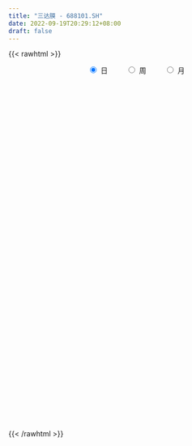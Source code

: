 ```yaml
---
title: "三达膜 - 688101.SH"
date: 2022-09-19T20:29:12+08:00
draft: false
---
```

{{< rawhtml >}}
    <div style="text-align: center">
        <label style="padding: 1rem;"><input style="margin-right: .5rem" type="radio" name="period" value="D" checked onclick="period_change(this)">日</label>
        <label style="padding: 1rem;"><input style="margin-right: .5rem" type="radio" name="period" value="W" onclick="period_change(this)">周</label>
        <label style="padding: 1rem;"><input style="margin-right: .5rem" type="radio" name="period" value="M" onclick="period_change(this)">月</label>
    </div>
    <div id="chart" style="height: 700px;"></div> 
    <script type="text/javascript">
        const D_v = [20667.4,20610.06,36036.55,50571.3,29807.52,16640.18,19504.82,17406.78,19344.92,27661.67,11210.91,15603.53,13148.66,10573.38,31340.75,20545.77,17660.32,20369.5,33246.44,19475.29,10486.99,11374.66,19698.73,29403.67,19775.03,32703.54,23112.55,18360.64,16838.42,12108.76,12922.68,10865.14,12604.56,16747.97,23773.24,9565.95,11447.41,8460.89,14749.78,12030.41,10122.99,10246.98,12680.18,13359.41,10073.98,18207.19,29479.88,12646.02,11119.79,16887.46,22977.77,13175.32,13552.54,8004.3,8241.02,9899.37,11141.2,37364.58,19800.12,8102.5,9057.41,11835.15,12938.59,15707.67,15839.95,10036.48,18719.55,26864.85,30399.47,38405.8,18170.79,10301.1,9106.86,9763.23,13058.5,9119.31,12123.97,7972.09,10678.73,8630.29,12390.34,6710.11,10610.07,9914.96,17538.69,12289.44,12535.91,17400.97,19734.82,12477.95,31835.9,20704.45,19699.64,12041.55,8863.06,9919.65,10520.99,9141.99,10010.55,23484.62,10245.67,7291.01,7119.96,14796.31,10108.68,8465.97,11181.55,15929.72,7950.43,8590.42,6772.88,10162.22,9522.8,16016.56,13820.31,9499.88,8401.46,7257.83,7547.54,7822.27,10040.54,10211.88,25210.88,15002.84,11729.26,11143.63,8433.75,9616.17,6365.66,7230.98,13095.33,9082.57,10283.36,8746.9,14108.47,8946.21,11981.89,8546.63,9614.58,6045.66,5664.78,4385.5,9072.24,6883.86,3896.21,5638.19,5474.02,12983.98,16029.95,32070.59,58796.24,30537.67,27152.8,25829.72,16402.59,15063.97,9529.42,16802.65,9008.12,11564.1,5417.22,6840.65,10330.73,7003.16,7564.77,7088.01,7419.64,5940.13,6339.73,8840.14,9467.65,28149.3,37854.94,40452.91,69008.81,45410.34,33823.41,35171.37,27578.17,27211.18,34411.67,78697.15,59249.49,24559.44,27708.84,27180.65,24153.82,17629.04,48259.29,41637.39,24010.35,23340.82,18168.09,19815.67,16678.81,21350.3,43650.69,25388.25,14567.29,34509.34,22216.25,24877.75,38328.28,40801.03,74966.15,72089.85,253760.24,214033.63,150436.84,123223.97,164666.15,150237.85,101665.06,112424.31,73921.18,59953.63,159980.53,134224.4,160991.0,113504.03,107227.27,82594.68,84356.94,76247.93,146701.38,106851.87,94140.57,81569.97,86801.24,86553.11,111145.98,61184.48,70931.71,84705.07,61889.16,48343.85,50514.87,48583.91,39116.68,56770.65,57716.04,82289.58,64537.3,64143.87,113061.56,118380.77,80013.9,57580.3,68920.4,40436.1,44468.7,61427.74,55551.47,40398.64,34090.9,107756.45,95958.96,61711.27,49196.97,37454.17,42903.09,57184.5,87397.36,43659.16,53766.98,24537.84,29960.06,23057.33,28536.49,13088.96,22828.15,16292.18,17769.89,24063.64,67349.76,39431.66,25190.17,16725.55,32602.81,32565.23,41714.39,26021.58,25438.23,27872.33,16022.9,21398.13,37822.96,47618.69,34554.53,26448.0,26093.85,28175.47,30033.54,28001.59,58178.35,124155.22,69837.06,92959.29,63514.35,49228.19,44846.65,110007.24,75805.63,49674.48,28215.26,42952.43,52342.35,36027.07,39268.56,29011.67,25369.53,47386.93,36088.86,31029.35,52597.95,60230.11,31232.08,33236.67,25781.47,28019.21,31590.51,25788.12,20346.98,26018.82,40696.7,23834.23,46248.02,34758.82,27801.8,58245.51,41547.38,36667.47,37469.24,23442.53,37753.99,23620.18,21553.48,17769.36,14918.12,32087.32,13249.99,16421.69,21678.11,18251.16,18678.02,22492.23,16327.74,10830.39,15521.63,16208.75,65518.91,47444.21,23787.07,22848.1,43647.49,29029.27,89357.1,78408.86,59101.23,57438.55,36306.26,52484.06,31690.86,31488.72,30074.53,24050.76,32054.58,33095.32,30704.1,38547.68,32868.51,33673.66,35687.03,29569.43,25017.68,14778.04,26905.03,16376.05,14331.25,16617.13,12373.13,12160.71,17009.42,16045.22,15091.31,10831.07,15900.98,14090.52,11454.01,15772.42,16311.09,9493.32,13936.54,8550.59,8922.31,7536.14,11931.19,30232.86,17566.53,27339.51,16860.93,20554.3,16721.02,26889.1,16902.79,11774.41,11225.11,13303.07,23494.98,12126.18,15233.79,11323.96,11755.33,14867.76,9716.47,16254.44,15975.58,17171.12,10438.53,13268.65,11429.54,10613.65,18357.44,25716.27,35220.8,66823.43,37032.6,42305.15,28278.6,18586.35,18902.6,17085.93,17988.8,16280.1,18234.76,18532.18,18259.57,14260.22,15917.39,18324.67,18929.26,18544.08,26865.82,18637.17,25102.28,21693.27,21748.41,34143.39,30424.96,17992.29,16102.36,15149.19,18848.09,16728.68,14448.2,24862.63,17131.49,13003.95,14023.38,27519.6,23408.88,10988.49,14679.11,23795.15,13314.84,21059.4,44866.62,25381.55,13932.3,25876.28,13446.68,10874.34,28989.73,24364.7,22058.93,13863.66,11218.73,12781.99,16392.49,18312.18,17482.1,11613.0,80306.63,54739.91,45600.03,35729.38,30187.94,18390.01,17042.98,11126.09,7364.6,6534.19,9073.91,7792.16,5958.05,5752.92,8922.31,14031.06,10154.05,7746.74]
const D_histogram = [0.0,0.0057435897,0.051787216,0.0809914564,0.0583586138,0.0330066806,-0.0036447675,0.000499822,-0.0408414347,-0.1314064348,-0.160984832,-0.140847893,-0.1164501773,-0.1171988632,-0.0657557356,-0.0230754284,0.013842264,0.041990342,0.081577645,0.0616178283,0.0301298065,-0.0121073017,-0.0026804509,0.0290676572,0.0724375808,0.1059751476,0.1236922306,0.132835369,0.1058281658,0.0835024296,0.054880153,0.0370883803,0.0218276867,0.0037982525,-0.0814004694,-0.1249139104,-0.1180360687,-0.1230614784,-0.1050093912,-0.11659577,-0.1101479509,-0.0682328896,-0.016978391,0.0240800282,0.0214407939,0.0553198658,0.0980604663,0.0998570808,0.0935379678,0.0618284882,0.0897546523,0.0908494673,0.0914550489,0.0857702084,0.0807124109,0.0537926276,0.0125442205,-0.0936254457,-0.1345137865,-0.1620293406,-0.1608442603,-0.1643400645,-0.1676592298,-0.1786078521,-0.1965483252,-0.1983374132,-0.2098789401,-0.25197679,-0.2983202501,-0.3320900873,-0.3158848986,-0.2901838747,-0.2700659505,-0.2238921829,-0.1601064439,-0.1003860575,-0.055688246,-0.0098589691,-0.0001620258,0.0093542691,0.004197271,0.0137166446,0.0172265367,0.0390827275,0.0871576237,0.1246963689,0.1157267859,0.1231236606,0.1464921002,0.1247054724,0.0588817925,-0.0127199534,-0.0165140823,-0.0030982427,0.00955925,0.032543291,0.0281737696,0.0291605913,0.0391300613,0.0662432358,0.065515208,0.0567983456,0.0491453236,0.0124539661,-0.0009760695,-0.018265409,-0.0465983688,-0.087281731,-0.1155055186,-0.1226899087,-0.1058201331,-0.0840894781,-0.0372852589,0.045202193,0.1181864549,0.1689936189,0.1958320984,0.2064323891,0.2128486546,0.2170973312,0.2205462269,0.2323830188,0.263005092,0.2572479962,0.2264900884,0.1703093168,0.0943691398,0.0538441615,0.0177349324,-0.0073723402,0.0191451795,0.0242559066,0.0264750769,0.0177707277,0.0441170029,0.0360674728,0.0444515044,0.0255807104,0.0403358321,0.0306292403,0.0130494887,-0.0047441299,-0.033215392,-0.0521329162,-0.0569318903,-0.0531384779,-0.0568008004,-0.0354586623,-0.0058639518,0.0350233925,0.100549009,0.0929757917,0.1080556318,0.1273627057,0.1154699251,0.0824674103,0.0671319348,0.0258682993,-0.0129498631,-0.0717833584,-0.1022618971,-0.1188808771,-0.1441779289,-0.1439033785,-0.1336692173,-0.13210246,-0.1044786522,-0.071305397,-0.0643101054,-0.0452248344,-0.0398808558,0.0096297641,0.0701659165,0.1164103857,0.192489052,0.1973246545,0.1695667846,0.1422320699,0.1162713358,0.0890768017,0.0948785125,0.1425392536,0.1236301873,0.0834893974,0.0421657581,0.0219543566,0.0013071107,-0.0064085742,0.0052490709,-0.025818547,-0.0417729423,-0.1085880548,-0.1429048464,-0.1566421978,-0.1506600111,-0.1284591517,-0.0784566413,-0.0606960615,-0.0409624405,-0.0037024937,0.0119653468,0.0266527771,0.0009662441,0.0004580223,0.0623435707,0.1171922545,0.3323284602,0.4131708934,0.4793276644,0.4985340297,0.5965742594,0.5805354308,0.5365458708,0.5073910979,0.4049434137,0.2648337414,0.3350503186,0.3699157551,0.4361125091,0.4140983786,0.278293327,0.086585642,-0.0122457651,-0.0680769568,-0.0000625561,-0.1324053766,-0.1431343978,-0.2331028568,-0.2232615562,-0.2427659067,-0.3652416262,-0.4811873018,-0.5048168523,-0.4815968737,-0.5420893558,-0.6053339979,-0.5794547272,-0.5526334451,-0.5068610585,-0.4249276464,-0.3670518044,-0.2511472998,-0.2269049584,-0.2870335886,-0.1869161222,-0.0505322375,-0.0356595372,0.0114821357,-0.0372434805,-0.0508820811,-0.0646722505,-0.0438637537,-0.0757506382,-0.1184001002,-0.1238082426,-0.0517017221,0.0653273833,0.1033974322,0.0846407026,0.0342472778,0.024024133,-0.058180926,-0.0227931168,-0.0527114905,-0.1678227217,-0.2010026817,-0.2023302398,-0.2144332404,-0.2487594762,-0.2391270266,-0.1980729948,-0.1581704949,-0.1085956493,-0.0904093637,0.0132932086,0.0521719096,0.0457105613,0.0723304367,0.1187628453,0.0887547715,-0.0094919386,-0.0381237398,-0.0125999739,-0.0233649046,-0.02371031,-0.0072419853,0.0323197783,0.1084592179,0.159890269,0.1966031178,0.2178891763,0.2355516772,0.265434651,0.232520786,0.2756761346,0.3585141831,0.3838455721,0.4455967928,0.4448741191,0.3931689415,0.3132378074,0.3103506396,0.2741487025,0.2023842224,0.1377958097,0.0629080378,0.0542702646,-0.0203660312,-0.1158173535,-0.1482098372,-0.1773329931,-0.1578037712,-0.1390767475,-0.1464061324,-0.0972353017,-0.0405342933,-0.0349621509,-0.0769652458,-0.0959943322,-0.1134473146,-0.1542660075,-0.198942192,-0.2362208056,-0.2031906763,-0.1796912547,-0.1508624658,-0.0924191439,-0.0399650658,-0.0385959352,0.0239441249,0.0225745329,0.0456237938,0.0214010953,0.0166335127,-0.0433746904,-0.0951951038,-0.0885341343,-0.1028014561,-0.0947424651,-0.1411812025,-0.1705204599,-0.1667937791,-0.2149093475,-0.2312415567,-0.2620072562,-0.2511082068,-0.2000536339,-0.1381761151,-0.0788255405,-0.0297339911,0.0455214248,0.0495259399,0.0583267457,0.082303015,0.1251955128,0.1767723181,0.300885068,0.3834978896,0.4234074108,0.3849927519,0.3515909587,0.3031354639,0.2413502208,0.1681553586,0.0995591999,0.0327471916,-0.0365387305,-0.1425886671,-0.2326120892,-0.2805376372,-0.3027543746,-0.3478459559,-0.4277309953,-0.4247057534,-0.3823062607,-0.3338098178,-0.2615753625,-0.2121143858,-0.1618059894,-0.1368474432,-0.1121815647,-0.0861837595,-0.0790246689,-0.0430251927,-0.0105216864,0.0136434708,0.0472388546,0.053605474,0.0437260583,-0.000168535,0.0160521317,0.0237544373,0.0199161006,0.0090001321,0.0133450602,0.0308260981,0.0332177689,0.0029762725,-0.0193371164,-0.1126869165,-0.1918037382,-0.1770047543,-0.1637021246,-0.1069892514,-0.057705643,-0.0314849752,0.0108863502,0.0560291945,0.100415009,0.1385798047,0.1520217508,0.1591275826,0.1628032306,0.1733378104,0.1821187106,0.1940304568,0.2138578317,0.1694730365,0.1531521286,0.147269506,0.1287568192,0.1266173912,0.1383930302,0.1598721693,0.1904101577,0.2494801113,0.2589505239,0.258582432,0.202976266,0.1719980092,0.1353517796,0.0961273596,0.0577622717,0.0403224284,0.0374586222,0.0380519534,0.0241017274,-0.0123276434,-0.0124072971,-0.0030729075,0.0033834055,0.0127950468,-0.0090105142,-0.0109281941,0.0035739598,0.0244084916,0.0104118011,0.0052878763,0.0136399013,0.0044424099,-0.0165591091,-0.0604130806,-0.0555271547,-0.043195935,-0.0624840118,-0.028961141,-0.0099774253,-0.0029935175,-0.0038901419,0.0081986836,-0.0086019335,-0.0170825064,-0.0147593236,0.0089253612,0.0070846668,0.0282542791,-0.0387979229,-0.072026764,-0.0751297603,-0.042423968,-0.0169714918,-0.0069334825,0.0286705231,0.0617744405,0.0563354775,0.0447642492,0.0336830516,0.0208604135,0.012676326,-0.0132601053,-0.0138337936,-0.0284433044,0.0115217966,-0.0108782326,-0.0609576509,-0.0720149556,-0.0553174701,-0.0825998306,-0.1166841592,-0.1287284138,-0.127948129,-0.1054772462,-0.0831122064,-0.0783890822,-0.0681999059,-0.0536870527,-0.0536952193,-0.0837418986,-0.1231920546,-0.1553383028]
const D_fast = [0.0,0.0071794872,0.0661699175,0.1156220219,0.1075788328,0.0904785697,0.0529159298,0.0571854748,0.0056338594,-0.1177827494,-0.1876073546,-0.2026823888,-0.2073972174,-0.2374456192,-0.2024414254,-0.1655299753,-0.125151717,-0.0865060535,-0.0265243392,-0.0310796989,-0.055035269,-0.1002992026,-0.0915424645,-0.0525274422,0.0089518766,0.0689832304,0.117623371,0.1599753516,0.1594251899,0.1579750611,0.1430728227,0.1345531451,0.1247493732,0.1076695021,0.0021206629,-0.0726212557,-0.0952524312,-0.1310432105,-0.1392434711,-0.1799787924,-0.201067961,-0.176211122,-0.1292012212,-0.0821227949,-0.0794018308,-0.0316927925,0.0355629246,0.0623238093,0.0793891883,0.0631368307,0.1135016579,0.1373088398,0.1607781835,0.1765358952,0.1916562004,0.178184574,0.140072222,0.0104961944,-0.064020593,-0.1320434823,-0.1710694671,-0.2156502874,-0.2608842601,-0.3164848455,-0.3835623999,-0.4349358411,-0.4989471031,-0.6040391506,-0.7249626732,-0.8417550322,-0.9045210681,-0.9513660129,-0.9987645763,-1.0085638544,-0.9848047264,-0.9501808543,-0.9194051044,-0.8760405697,-0.8663841329,-0.8545292707,-0.858636951,-0.8456884163,-0.83787189,-0.8062450173,-0.7363807152,-0.6676678778,-0.6477057644,-0.6095279745,-0.5495365098,-0.5401467695,-0.5912500013,-0.6660317356,-0.6739543851,-0.6613131061,-0.6462658008,-0.6151459372,-0.6124720162,-0.6041950466,-0.5844430614,-0.5407690779,-0.5251183037,-0.5196355796,-0.5150022707,-0.5485801367,-0.5622541897,-0.5841098815,-0.6240924334,-0.6865962284,-0.7436963957,-0.7815532629,-0.7911385206,-0.7904302351,-0.7529473306,-0.6591593305,-0.5566284549,-0.4635728861,-0.387776382,-0.3255679941,-0.2659395649,-0.2074165555,-0.148831103,-0.0788985565,0.0174747897,0.076029693,0.1018943073,0.0882908649,0.0359429728,0.0088790348,-0.0227964611,-0.0497468187,-0.0184430042,-0.0072683004,0.0015696391,-0.0026920282,0.0346834978,0.0356508358,0.0551477435,0.0426721272,0.0675112069,0.0654619251,0.0511445457,0.0321648946,-0.0046102154,-0.0365609687,-0.0555929154,-0.0650841224,-0.0829466451,-0.0704691725,-0.0423404499,0.0073027424,0.0979656112,0.1136363418,0.1557300899,0.2068778401,0.2238525409,0.2114668787,0.2129143868,0.1781178261,0.1360621979,0.059282863,0.0032388501,-0.0431003492,-0.1044418832,-0.1401431775,-0.1633263206,-0.1947851783,-0.1932810335,-0.1779341276,-0.1870163623,-0.1792372999,-0.1838635353,-0.1319454744,-0.0538678428,0.0214792228,0.145680152,0.1998469182,0.2144807445,0.2227040472,0.2258111471,0.2208858134,0.2504071524,0.3337027068,0.3457011873,0.3264327468,0.295650547,0.2809277347,0.2606072665,0.251289438,0.2642593508,0.2267370961,0.2003394653,0.106377339,0.0363343359,-0.0165635649,-0.0482463811,-0.0581603096,-0.0277719595,-0.0251853951,-0.0156923842,0.0206419392,0.0393011163,0.060651741,0.0352067689,0.0348130527,0.1122844938,0.1964312412,0.4946495619,0.6787847185,0.8647734056,1.0086132783,1.2557970729,1.384892102,1.4750390097,1.5727320113,1.5715201805,1.4976189435,1.6515981004,1.7789424757,1.9541673569,2.035677821,1.9694461012,1.7993848267,1.6974919783,1.6246415475,1.6926403091,1.5271961444,1.4806835237,1.3324393506,1.2864652622,1.206269435,0.992483309,0.7562408079,0.6064070443,0.5092278044,0.3132129835,0.0986348418,-0.0203495693,-0.1316866485,-0.2126295265,-0.236928026,-0.270815135,-0.2176974554,-0.2501813536,-0.382068381,-0.3286799451,-0.2049291198,-0.1989713038,-0.1489590969,-0.2069955833,-0.2333547042,-0.2633129361,-0.2534703779,-0.3042949219,-0.3765444089,-0.412904612,-0.3537235219,-0.2203625708,-0.1564431639,-0.1540397178,-0.1958713231,-0.2000884347,-0.2968387251,-0.2671491951,-0.3102454415,-0.4673123531,-0.5507429835,-0.6026531016,-0.6683644123,-0.7648805171,-0.8150298242,-0.8234940411,-0.8231341649,-0.8007082316,-0.8051242869,-0.6980984125,-0.646176734,-0.641210442,-0.5965079574,-0.5203848376,-0.5282042184,-0.6288239132,-0.6669866494,-0.6446128769,-0.6612190338,-0.6674920167,-0.6528341883,-0.6051924801,-0.5019382361,-0.4105346177,-0.3246709894,-0.2489126369,-0.1723622166,-0.0761205801,-0.0509042486,0.0611701337,0.2336367279,0.35492951,0.5280799289,0.6385757849,0.6851628427,0.6835411604,0.7582416525,0.790576891,0.7694084666,0.7392690063,0.6801082438,0.6850380368,0.6053102332,0.4809045725,0.4114596294,0.3380032253,0.3180815044,0.3020393413,0.2581084232,0.2829704285,0.3295378636,0.3263694682,0.2651250619,0.2220973925,0.1762825814,0.0968973867,0.0024856542,-0.0938481608,-0.1116157006,-0.1330390927,-0.1419259203,-0.1065873844,-0.0641245727,-0.0724044259,-0.0038783345,0.0003957066,0.0348509161,0.0159784913,0.0153692869,-0.0554825888,-0.1311017782,-0.1465743422,-0.186542028,-0.2021686533,-0.2839026914,-0.3558720637,-0.3938438277,-0.495686733,-0.5698293314,-0.6660968449,-0.7179748473,-0.7169336827,-0.6896001928,-0.6499560033,-0.6082979517,-0.5216621796,-0.5052761795,-0.4818936873,-0.4373416643,-0.3631502882,-0.2673804034,-0.0680463865,0.1104409075,0.2562022814,0.3140358104,0.368531757,0.3958601281,0.3944124402,0.3632564176,0.319550059,0.2609248486,0.1825042438,0.0408071405,-0.1073693039,-0.2254292612,-0.3233345922,-0.4553876625,-0.6422054508,-0.7453566473,-0.7985337198,-0.8334897313,-0.8266491167,-0.8302167363,-0.8203598373,-0.829613152,-0.8329926646,-0.8285407993,-0.8411378758,-0.8158946979,-0.7860216132,-0.7584455883,-0.7130404909,-0.6932725029,-0.6922204041,-0.7361571312,-0.7159234315,-0.7022825166,-0.7011418281,-0.7098077636,-0.7021265704,-0.676939008,-0.6662428949,-0.6957403232,-0.7228879913,-0.8444095204,-0.9714772767,-1.0009294814,-1.0285523828,-0.9985868225,-0.9637296249,-0.9453802008,-0.900287288,-0.8411371449,-0.7716475783,-0.6988378314,-0.6473904476,-0.6005027201,-0.5561262645,-0.5022572321,-0.4479466543,-0.3875272938,-0.314235461,-0.316251997,-0.2942848729,-0.2633501189,-0.2496736009,-0.2201586811,-0.1737847846,-0.1123376032,-0.0341970753,0.0872429061,0.1614509496,0.2257284658,0.2208663663,0.2328876118,0.230079327,0.214886747,0.190962227,0.1836029908,0.1901038401,0.2002101597,0.1922853656,0.1527740839,0.1495926059,0.1581587687,0.165460933,0.178071336,0.1540131465,0.149363418,0.1647590619,0.1916957166,0.1803019764,0.1765000207,0.1882620209,0.180175132,0.1550338357,0.0960765941,0.0870807314,0.0886129673,0.0537038876,0.0799864732,0.0964758325,0.102711361,0.1008422011,0.1149806975,0.0960295969,0.0832783974,0.0819117494,0.1078277745,0.1077582468,0.1359914289,0.0592397461,0.0080042141,-0.0138812223,0.008218578,0.0294281813,0.03773282,0.0805044563,0.1290519839,0.1376968903,0.1373167242,0.1346562895,0.1270487547,0.1220337488,0.0927822912,0.0887501544,0.0670298176,0.1098753677,0.0847557803,0.0194369494,-0.0096240942,-0.0067559763,-0.0546882945,-0.1179436629,-0.1621700209,-0.1933767684,-0.1972751971,-0.1956882089,-0.2105623553,-0.2174231554,-0.2163320654,-0.2297640369,-0.2807461907,-0.3509943604,-0.4219751844]
const D_slow = [0.0,0.0014358974,0.0143827014,0.0346305655,0.049220219,0.0574718891,0.0565606973,0.0566856528,0.0464752941,0.0136236854,-0.0266225226,-0.0618344958,-0.0909470402,-0.120246756,-0.1366856899,-0.142454547,-0.138993981,-0.1284963955,-0.1081019842,-0.0926975271,-0.0851650755,-0.0881919009,-0.0888620136,-0.0815950993,-0.0634857042,-0.0369919173,-0.0060688596,0.0271399826,0.0535970241,0.0744726315,0.0881926697,0.0974647648,0.1029216865,0.1038712496,0.0835211323,0.0522926547,0.0227836375,-0.0079817321,-0.0342340799,-0.0633830224,-0.0909200101,-0.1079782325,-0.1122228302,-0.1062028232,-0.1008426247,-0.0870126583,-0.0624975417,-0.0375332715,-0.0141487795,0.0013083425,0.0237470056,0.0464593724,0.0693231346,0.0907656868,0.1109437895,0.1243919464,0.1275280015,0.1041216401,0.0704931935,0.0299858583,-0.0102252068,-0.0513102229,-0.0932250303,-0.1378769934,-0.1870140747,-0.236598428,-0.289068163,-0.3520623605,-0.4266424231,-0.5096649449,-0.5886361695,-0.6611821382,-0.7286986258,-0.7846716715,-0.8246982825,-0.8497947969,-0.8637168584,-0.8661816006,-0.8662221071,-0.8638835398,-0.8628342221,-0.8594050609,-0.8550984267,-0.8453277448,-0.8235383389,-0.7923642467,-0.7634325502,-0.7326516351,-0.69602861,-0.6648522419,-0.6501317938,-0.6533117822,-0.6574403027,-0.6582148634,-0.6558250509,-0.6476892282,-0.6406457858,-0.6333556379,-0.6235731226,-0.6070123137,-0.5906335117,-0.5764339253,-0.5641475944,-0.5610341028,-0.5612781202,-0.5658444725,-0.5774940647,-0.5993144974,-0.6281908771,-0.6588633542,-0.6853183875,-0.706340757,-0.7156620717,-0.7043615235,-0.6748149098,-0.632566505,-0.5836084804,-0.5320003832,-0.4787882195,-0.4245138867,-0.36937733,-0.3112815753,-0.2455303023,-0.1812183032,-0.1245957811,-0.0820184519,-0.058426167,-0.0449651266,-0.0405313935,-0.0423744786,-0.0375881837,-0.031524207,-0.0249054378,-0.0204627559,-0.0094335052,-0.000416637,0.0106962391,0.0170914167,0.0271753748,0.0348326848,0.038095057,0.0369090245,0.0286051765,0.0155719475,0.0013389749,-0.0119456446,-0.0261458447,-0.0350105102,-0.0364764982,-0.0277206501,-0.0025833978,0.0206605501,0.0476744581,0.0795151345,0.1083826158,0.1289994683,0.145782452,0.1522495269,0.1490120611,0.1310662215,0.1055007472,0.0757805279,0.0397360457,0.0037602011,-0.0296571033,-0.0626827183,-0.0888023813,-0.1066287306,-0.1227062569,-0.1340124655,-0.1439826795,-0.1415752385,-0.1240337593,-0.0949311629,-0.0468088999,0.0025222637,0.0449139599,0.0804719773,0.1095398113,0.1318090117,0.1555286399,0.1911634532,0.2220710001,0.2429433494,0.2534847889,0.2589733781,0.2593001558,0.2576980122,0.2590102799,0.2525556432,0.2421124076,0.2149653939,0.1792391823,0.1400786329,0.1024136301,0.0702988421,0.0506846818,0.0355106664,0.0252700563,0.0243444329,0.0273357696,0.0339989638,0.0342405249,0.0343550304,0.0499409231,0.0792389867,0.1623211018,0.2656138251,0.3854457412,0.5100792486,0.6592228135,0.8043566712,0.9384931389,1.0653409134,1.1665767668,1.2327852021,1.3165477818,1.4090267206,1.5180548478,1.6215794425,1.6911527742,1.7127991847,1.7097377434,1.6927185042,1.6927028652,1.6596015211,1.6238179216,1.5655422074,1.5097268183,1.4490353417,1.3577249351,1.2374281097,1.1112238966,0.9908246782,0.8553023392,0.7039688397,0.5591051579,0.4209467967,0.294231532,0.1879996204,0.0962366693,0.0334498444,-0.0232763952,-0.0950347924,-0.1417638229,-0.1543968823,-0.1633117666,-0.1604412327,-0.1697521028,-0.1824726231,-0.1986406857,-0.2096066241,-0.2285442837,-0.2581443087,-0.2890963694,-0.3020217999,-0.2856899541,-0.259840596,-0.2386804204,-0.2301186009,-0.2241125677,-0.2386577992,-0.2443560784,-0.257533951,-0.2994896314,-0.3497403018,-0.4003228618,-0.4539311719,-0.5161210409,-0.5759027976,-0.6254210463,-0.66496367,-0.6921125823,-0.7147149233,-0.7113916211,-0.6983486437,-0.6869210033,-0.6688383942,-0.6391476828,-0.61695899,-0.6193319746,-0.6288629096,-0.632012903,-0.6378541292,-0.6437817067,-0.645592203,-0.6375122584,-0.6103974539,-0.5704248867,-0.5212741072,-0.4668018132,-0.4079138939,-0.3415552311,-0.2834250346,-0.2145060009,-0.1248774552,-0.0289160621,0.0824831361,0.1937016658,0.2919939012,0.370303353,0.4478910129,0.5164281886,0.5670242442,0.6014731966,0.617200206,0.6307677722,0.6256762644,0.596721926,0.5596694667,0.5153362184,0.4758852756,0.4411160888,0.4045145557,0.3802057302,0.3700721569,0.3613316192,0.3420903077,0.3180917247,0.289729896,0.2511633942,0.2014278462,0.1423726448,0.0915749757,0.046652162,0.0089365456,-0.0141682404,-0.0241595069,-0.0338084907,-0.0278224595,-0.0221788262,-0.0107728778,-0.005422604,-0.0012642258,-0.0121078984,-0.0359066744,-0.0580402079,-0.0837405719,-0.1074261882,-0.1427214889,-0.1853516038,-0.2270500486,-0.2807773855,-0.3385877747,-0.4040895887,-0.4668666404,-0.5168800489,-0.5514240777,-0.5711304628,-0.5785639606,-0.5671836044,-0.5548021194,-0.540220433,-0.5196446793,-0.488345801,-0.4441527215,-0.3689314545,-0.2730569821,-0.1672051294,-0.0709569414,0.0169407982,0.0927246642,0.1530622194,0.1951010591,0.2199908591,0.228177657,0.2190429743,0.1833958076,0.1252427853,0.055108376,-0.0205802177,-0.1075417066,-0.2144744555,-0.3206508938,-0.416227459,-0.4996799135,-0.5650737541,-0.6181023506,-0.6585538479,-0.6927657087,-0.7208110999,-0.7423570398,-0.762113207,-0.7728695052,-0.7754999268,-0.7720890591,-0.7602793454,-0.7468779769,-0.7359464624,-0.7359885961,-0.7319755632,-0.7260369539,-0.7210579287,-0.7188078957,-0.7154716307,-0.7077651061,-0.6994606639,-0.6987165958,-0.7035508749,-0.731722604,-0.7796735385,-0.8239247271,-0.8648502582,-0.8915975711,-0.9060239819,-0.9138952257,-0.9111736381,-0.8971663395,-0.8720625872,-0.8374176361,-0.7994121984,-0.7596303027,-0.7189294951,-0.6755950425,-0.6300653649,-0.5815577506,-0.5280932927,-0.4857250336,-0.4474370014,-0.4106196249,-0.3784304201,-0.3467760723,-0.3121778148,-0.2722097725,-0.224607233,-0.1622372052,-0.0974995742,-0.0328539662,0.0178901003,0.0608896026,0.0947275475,0.1187593874,0.1331999553,0.1432805624,0.1526452179,0.1621582063,0.1681836381,0.1651017273,0.161999903,0.1612316762,0.1620775275,0.1652762892,0.1630236607,0.1602916121,0.1611851021,0.167287225,0.1698901753,0.1712121443,0.1746221197,0.1757327221,0.1715929449,0.1564896747,0.142607886,0.1318089023,0.1161878994,0.1089476141,0.1064532578,0.1057048784,0.104732343,0.1067820139,0.1046315305,0.1003609039,0.096671073,0.0989024133,0.10067358,0.1077371498,0.098037669,0.080030978,0.061248538,0.050642546,0.046399673,0.0446663024,0.0518339332,0.0672775433,0.0813614127,0.092552475,0.1009732379,0.1061883413,0.1093574228,0.1060423965,0.1025839481,0.095473122,0.0983535711,0.095634013,0.0803946002,0.0623908613,0.0485614938,0.0279115362,-0.0012595037,-0.0334416071,-0.0654286394,-0.0917979509,-0.1125760025,-0.1321732731,-0.1492232495,-0.1626450127,-0.1760688175,-0.1970042922,-0.2278023058,-0.2666368815]
const D_data = [['2020-08-28', 21.04, 21.23, 20.92, 21.38],['2020-08-31', 21.29, 21.32, 21.16, 21.44],['2020-09-01', 21.48, 21.99, 21.22, 22.13],['2020-09-02', 22.2, 22.04, 21.92, 22.8],['2020-09-03', 22.13, 21.47, 21.4, 22.36],['2020-09-04', 21.05, 21.35, 21.0, 21.43],['2020-09-07', 21.45, 21.06, 21.0, 21.6],['2020-09-08', 21.2, 21.49, 21.06, 21.57],['2020-09-09', 21.32, 20.81, 20.81, 21.32],['2020-09-10', 20.99, 19.77, 19.6, 21.16],['2020-09-11', 19.91, 20.09, 19.75, 20.19],['2020-09-14', 20.14, 20.56, 20.08, 20.68],['2020-09-15', 20.64, 20.62, 20.4, 20.94],['2020-09-16', 20.62, 20.26, 20.14, 20.63],['2020-09-17', 20.23, 20.96, 20.1, 21.24],['2020-09-18', 20.91, 21.05, 20.65, 21.18],['2020-09-21', 21.26, 21.17, 20.91, 21.36],['2020-09-22', 21.1, 21.24, 21.0, 21.47],['2020-09-23', 21.3, 21.6, 21.3, 21.96],['2020-09-24', 21.51, 20.95, 20.8, 21.56],['2020-09-25', 20.95, 20.69, 20.56, 21.13],['2020-09-28', 20.65, 20.35, 20.12, 20.86],['2020-09-29', 20.5, 20.89, 20.49, 21.15],['2020-09-30', 21.05, 21.28, 20.98, 21.83],['2020-10-09', 21.58, 21.66, 21.43, 21.87],['2020-10-12', 21.66, 21.81, 21.55, 21.94],['2020-10-13', 21.83, 21.84, 21.66, 22.04],['2020-10-14', 22.0, 21.91, 21.65, 22.0],['2020-10-15', 21.91, 21.51, 21.38, 21.95],['2020-10-16', 21.51, 21.52, 21.31, 21.66],['2020-10-19', 21.52, 21.37, 21.34, 21.65],['2020-10-20', 21.38, 21.43, 21.32, 21.5],['2020-10-21', 21.4, 21.41, 21.28, 21.62],['2020-10-22', 21.38, 21.31, 21.13, 21.56],['2020-10-23', 21.29, 20.17, 20.17, 21.47],['2020-10-26', 20.24, 20.27, 20.07, 20.55],['2020-10-27', 20.32, 20.71, 20.24, 20.87],['2020-10-28', 20.79, 20.47, 20.43, 20.79],['2020-10-29', 20.1, 20.7, 19.91, 20.88],['2020-10-30', 20.68, 20.25, 20.2, 20.86],['2020-11-02', 20.37, 20.36, 20.16, 20.47],['2020-11-03', 20.3, 20.85, 20.3, 20.88],['2020-11-04', 20.85, 21.17, 20.77, 21.24],['2020-11-05', 21.4, 21.28, 21.08, 21.43],['2020-11-06', 21.25, 20.84, 20.83, 21.28],['2020-11-09', 20.81, 21.4, 20.81, 21.4],['2020-11-10', 21.15, 21.77, 21.15, 22.02],['2020-11-11', 21.34, 21.45, 21.3, 21.8],['2020-11-12', 21.16, 21.41, 21.16, 21.63],['2020-11-13', 21.39, 21.05, 20.88, 21.43],['2020-11-16', 22.24, 21.85, 21.06, 22.24],['2020-11-17', 21.68, 21.67, 21.54, 21.85],['2020-11-18', 21.45, 21.75, 21.45, 21.95],['2020-11-19', 21.66, 21.74, 21.58, 21.88],['2020-11-20', 21.61, 21.8, 21.21, 21.83],['2020-11-23', 21.79, 21.51, 21.43, 21.79],['2020-11-24', 21.59, 21.19, 21.01, 21.66],['2020-11-25', 20.49, 19.96, 19.81, 20.71],['2020-11-26', 19.96, 20.3, 19.87, 20.37],['2020-11-27', 20.21, 20.17, 19.95, 20.33],['2020-11-30', 20.56, 20.33, 20.1, 20.56],['2020-12-01', 20.02, 20.13, 20.0, 20.39],['2020-12-02', 20.04, 19.97, 19.92, 20.16],['2020-12-03', 19.97, 19.68, 19.66, 20.03],['2020-12-04', 19.68, 19.34, 19.28, 19.75],['2020-12-07', 19.3, 19.3, 19.17, 19.46],['2020-12-08', 19.3, 18.94, 18.88, 19.36],['2020-12-09', 18.92, 18.18, 18.12, 18.98],['2020-12-10', 18.2, 17.61, 17.53, 18.23],['2020-12-11', 18.05, 17.23, 17.02, 18.05],['2020-12-14', 17.28, 17.47, 17.11, 17.65],['2020-12-15', 17.52, 17.37, 17.15, 17.53],['2020-12-16', 17.4, 17.1, 17.1, 17.45],['2020-12-17', 17.16, 17.3, 17.05, 17.39],['2020-12-18', 17.3, 17.55, 17.23, 17.75],['2020-12-21', 17.55, 17.61, 17.3, 17.65],['2020-12-22', 17.62, 17.52, 17.41, 17.91],['2020-12-23', 17.55, 17.63, 17.52, 17.68],['2020-12-24', 17.63, 17.2, 17.06, 17.63],['2020-12-25', 17.15, 17.13, 17.05, 17.3],['2020-12-28', 17.19, 16.84, 16.71, 17.19],['2020-12-29', 16.75, 16.92, 16.71, 17.08],['2020-12-30', 16.95, 16.77, 16.75, 16.98],['2020-12-31', 16.88, 16.97, 16.7, 16.97],['2021-01-04', 16.98, 17.42, 16.81, 17.46],['2021-01-05', 17.34, 17.49, 17.25, 17.56],['2021-01-06', 17.49, 16.97, 16.89, 17.49],['2021-01-07', 16.95, 17.16, 16.56, 17.2],['2021-01-08', 17.03, 17.45, 16.71, 17.55],['2021-01-11', 17.45, 16.9, 16.86, 17.76],['2021-01-12', 16.9, 16.09, 15.9, 16.9],['2021-01-13', 16.11, 15.57, 15.44, 16.22],['2021-01-14', 15.47, 16.11, 15.47, 16.32],['2021-01-15', 16.05, 16.25, 15.9, 16.47],['2021-01-18', 16.27, 16.22, 16.07, 16.5],['2021-01-19', 16.29, 16.37, 16.13, 16.46],['2021-01-20', 16.42, 16.01, 15.95, 16.42],['2021-01-21', 16.16, 16.0, 15.95, 16.26],['2021-01-22', 16.07, 16.08, 15.9, 16.14],['2021-01-25', 16.14, 16.35, 16.09, 16.92],['2021-01-26', 16.35, 16.04, 16.0, 16.39],['2021-01-27', 16.18, 15.88, 15.75, 16.18],['2021-01-28', 15.82, 15.81, 15.8, 16.1],['2021-01-29', 15.85, 15.27, 15.16, 15.86],['2021-02-01', 15.28, 15.35, 15.08, 15.43],['2021-02-02', 15.32, 15.13, 15.1, 15.42],['2021-02-03', 15.23, 14.76, 14.74, 15.23],['2021-02-04', 14.8, 14.28, 14.11, 14.81],['2021-02-05', 14.28, 14.08, 14.08, 14.51],['2021-02-08', 14.11, 14.06, 13.93, 14.3],['2021-02-09', 14.07, 14.2, 14.04, 14.28],['2021-02-10', 14.21, 14.19, 14.15, 14.31],['2021-02-18', 14.24, 14.54, 14.24, 14.55],['2021-02-19', 14.46, 15.24, 14.42, 15.33],['2021-02-22', 15.16, 15.51, 15.07, 15.74],['2021-02-23', 15.5, 15.59, 15.34, 15.73],['2021-02-24', 15.65, 15.56, 15.47, 15.84],['2021-02-25', 15.75, 15.54, 15.43, 15.75],['2021-02-26', 15.41, 15.63, 15.41, 15.83],['2021-03-01', 15.71, 15.74, 15.6, 15.88],['2021-03-02', 15.85, 15.87, 15.65, 15.96],['2021-03-03', 15.9, 16.15, 15.73, 16.18],['2021-03-04', 16.0, 16.66, 15.98, 16.76],['2021-03-05', 16.57, 16.45, 16.21, 16.95],['2021-03-08', 16.54, 16.21, 16.21, 16.76],['2021-03-09', 16.38, 15.8, 15.38, 16.38],['2021-03-10', 15.97, 15.29, 15.29, 15.98],['2021-03-11', 15.39, 15.47, 15.15, 15.47],['2021-03-12', 15.33, 15.34, 15.21, 15.62],['2021-03-15', 15.22, 15.31, 15.22, 15.44],['2021-03-16', 15.46, 15.96, 15.26, 16.08],['2021-03-17', 15.96, 15.79, 15.68, 16.14],['2021-03-18', 15.69, 15.79, 15.58, 15.84],['2021-03-19', 15.63, 15.65, 15.62, 15.85],['2021-03-22', 15.71, 16.16, 15.65, 16.29],['2021-03-23', 16.2, 15.81, 15.79, 16.25],['2021-03-24', 15.75, 16.05, 15.61, 16.47],['2021-03-25', 15.98, 15.71, 15.59, 16.2],['2021-03-26', 15.76, 16.15, 15.63, 16.15],['2021-03-29', 16.15, 15.89, 15.89, 16.18],['2021-03-30', 15.83, 15.74, 15.65, 15.98],['2021-03-31', 15.7, 15.65, 15.59, 15.85],['2021-04-01', 15.68, 15.38, 15.3, 15.68],['2021-04-02', 15.45, 15.34, 15.23, 15.48],['2021-04-06', 15.35, 15.41, 15.3, 15.5],['2021-04-07', 15.41, 15.47, 15.36, 15.54],['2021-04-08', 15.49, 15.33, 15.31, 15.54],['2021-04-09', 15.34, 15.65, 15.34, 15.8],['2021-04-12', 15.88, 15.87, 15.7, 16.19],['2021-04-13', 15.67, 16.21, 15.31, 16.44],['2021-04-14', 16.85, 16.86, 16.5, 17.79],['2021-04-15', 16.61, 16.18, 16.01, 16.76],['2021-04-16', 15.9, 16.57, 15.9, 16.78],['2021-04-19', 16.5, 16.82, 16.34, 16.86],['2021-04-20', 16.5, 16.56, 16.49, 16.96],['2021-04-21', 16.75, 16.27, 16.11, 16.75],['2021-04-22', 16.38, 16.44, 16.28, 16.68],['2021-04-23', 16.31, 16.02, 15.84, 16.31],['2021-04-26', 15.9, 15.86, 15.77, 16.18],['2021-04-27', 15.8, 15.33, 15.27, 15.82],['2021-04-28', 15.37, 15.39, 15.3, 15.47],['2021-04-29', 15.37, 15.36, 15.31, 15.52],['2021-04-30', 15.3, 15.04, 14.96, 15.34],['2021-05-06', 15.04, 15.18, 14.98, 15.26],['2021-05-07', 15.08, 15.22, 14.94, 15.25],['2021-05-10', 15.2, 15.03, 14.97, 15.2],['2021-05-11', 15.09, 15.33, 15.0, 15.4],['2021-05-12', 15.25, 15.48, 15.11, 15.57],['2021-05-13', 15.4, 15.19, 15.15, 15.54],['2021-05-14', 15.27, 15.35, 15.25, 15.6],['2021-05-17', 15.33, 15.19, 15.15, 15.52],['2021-05-18', 15.19, 15.86, 15.01, 16.2],['2021-05-19', 15.83, 16.31, 15.56, 16.47],['2021-05-20', 16.1, 16.48, 15.81, 16.94],['2021-05-21', 16.84, 17.3, 16.1, 17.75],['2021-05-24', 17.11, 16.78, 16.66, 17.4],['2021-05-25', 16.61, 16.46, 16.26, 16.7],['2021-05-26', 16.41, 16.45, 16.38, 17.08],['2021-05-27', 16.54, 16.44, 16.31, 16.67],['2021-05-28', 16.49, 16.38, 16.17, 16.5],['2021-05-31', 16.23, 16.83, 16.22, 16.9],['2021-06-01', 16.96, 17.62, 16.71, 18.22],['2021-06-02', 17.4, 17.0, 16.92, 17.54],['2021-06-03', 17.0, 16.69, 16.69, 17.13],['2021-06-04', 16.69, 16.54, 16.3, 17.12],['2021-06-07', 16.58, 16.7, 16.53, 17.04],['2021-06-08', 16.61, 16.63, 16.33, 16.67],['2021-06-09', 16.57, 16.75, 16.46, 16.76],['2021-06-10', 17.13, 17.04, 16.85, 17.44],['2021-06-11', 16.88, 16.48, 16.28, 17.1],['2021-06-15', 16.39, 16.55, 16.25, 16.66],['2021-06-16', 16.44, 15.66, 15.65, 16.44],['2021-06-17', 15.75, 15.72, 15.56, 15.82],['2021-06-18', 15.62, 15.75, 15.55, 15.79],['2021-06-21', 15.77, 15.87, 15.65, 15.94],['2021-06-22', 15.9, 16.05, 15.82, 16.06],['2021-06-23', 16.08, 16.52, 15.85, 16.72],['2021-06-24', 16.45, 16.25, 16.13, 16.54],['2021-06-25', 16.36, 16.34, 16.12, 16.39],['2021-06-28', 16.39, 16.7, 16.24, 16.89],['2021-06-29', 16.65, 16.58, 16.32, 16.77],['2021-06-30', 16.58, 16.67, 16.48, 16.85],['2021-07-01', 16.75, 16.15, 16.13, 17.13],['2021-07-02', 16.1, 16.4, 15.87, 16.88],['2021-07-05', 16.44, 17.38, 16.38, 17.49],['2021-07-06', 17.3, 17.69, 17.08, 17.9],['2021-07-07', 17.6, 20.63, 17.6, 21.23],['2021-07-08', 20.02, 20.08, 19.68, 21.36],['2021-07-09', 19.55, 20.7, 19.3, 21.23],['2021-07-12', 21.33, 20.8, 20.42, 21.8],['2021-07-13', 20.41, 22.63, 20.28, 24.28],['2021-07-14', 22.0, 22.0, 20.85, 22.45],['2021-07-15', 21.8, 22.06, 21.45, 23.21],['2021-07-16', 22.06, 22.61, 21.28, 23.55],['2021-07-19', 22.99, 21.86, 21.61, 23.2],['2021-07-20', 21.33, 21.17, 20.5, 21.46],['2021-07-21', 21.35, 24.04, 21.27, 25.0],['2021-07-22', 24.75, 24.36, 23.32, 24.92],['2021-07-23', 24.49, 25.56, 24.17, 27.73],['2021-07-26', 25.98, 25.14, 24.58, 26.68],['2021-07-27', 25.55, 23.8, 23.34, 26.65],['2021-07-28', 23.27, 22.6, 21.36, 23.75],['2021-07-29', 23.0, 23.25, 22.88, 24.06],['2021-07-30', 23.25, 23.58, 22.69, 24.9],['2021-08-02', 23.62, 25.38, 23.62, 27.5],['2021-08-03', 24.52, 22.88, 22.77, 24.84],['2021-08-04', 22.91, 24.14, 22.51, 24.93],['2021-08-05', 24.0, 22.95, 22.61, 24.1],['2021-08-06', 22.39, 24.02, 22.39, 24.16],['2021-08-09', 23.61, 23.65, 22.61, 24.02],['2021-08-10', 23.65, 21.93, 21.41, 23.72],['2021-08-11', 21.92, 21.21, 21.01, 22.0],['2021-08-12', 21.15, 21.76, 20.7, 22.15],['2021-08-13', 21.3, 22.1, 21.1, 23.12],['2021-08-16', 21.7, 20.67, 20.57, 21.7],['2021-08-17', 20.21, 19.95, 19.87, 20.95],['2021-08-18', 19.87, 20.58, 19.85, 21.15],['2021-08-19', 20.5, 20.35, 19.89, 21.03],['2021-08-20', 20.3, 20.41, 19.87, 20.76],['2021-08-23', 20.43, 20.87, 20.11, 21.16],['2021-08-24', 20.55, 20.65, 20.37, 21.64],['2021-08-25', 20.55, 21.61, 20.23, 22.13],['2021-08-26', 21.44, 20.65, 20.56, 21.76],['2021-08-27', 20.42, 19.28, 19.28, 20.66],['2021-08-30', 19.55, 21.19, 19.53, 21.87],['2021-08-31', 21.44, 22.17, 21.31, 23.15],['2021-09-01', 22.4, 21.0, 20.88, 22.61],['2021-09-02', 20.87, 21.54, 20.7, 21.8],['2021-09-03', 21.66, 20.3, 20.21, 21.86],['2021-09-06', 20.25, 20.51, 19.92, 20.74],['2021-09-07', 20.17, 20.36, 20.0, 20.56],['2021-09-08', 20.36, 20.74, 20.16, 21.31],['2021-09-09', 20.5, 19.97, 19.74, 20.6],['2021-09-10', 19.93, 19.52, 19.32, 20.03],['2021-09-13', 19.7, 19.72, 19.37, 19.86],['2021-09-14', 19.63, 20.76, 19.41, 21.15],['2021-09-15', 20.79, 21.8, 20.51, 21.88],['2021-09-16', 21.7, 21.26, 20.88, 22.0],['2021-09-17', 21.14, 20.64, 19.85, 21.27],['2021-09-22', 20.22, 20.07, 19.75, 20.49],['2021-09-23', 20.1, 20.4, 19.91, 20.73],['2021-09-24', 20.35, 19.2, 19.08, 20.35],['2021-09-27', 19.4, 20.48, 19.17, 20.58],['2021-09-28', 20.19, 19.61, 19.58, 20.52],['2021-09-29', 19.24, 18.02, 18.02, 19.46],['2021-09-30', 18.35, 18.45, 18.16, 18.86],['2021-10-08', 18.82, 18.54, 18.47, 19.4],['2021-10-11', 18.51, 18.14, 17.93, 18.72],['2021-10-12', 18.1, 17.48, 17.3, 18.35],['2021-10-13', 17.59, 17.69, 17.37, 17.7],['2021-10-14', 17.81, 17.96, 17.55, 18.28],['2021-10-15', 18.0, 17.93, 17.74, 18.19],['2021-10-18', 17.8, 18.09, 17.6, 18.11],['2021-10-19', 17.96, 17.7, 17.62, 18.08],['2021-10-20', 17.7, 18.97, 17.7, 19.32],['2021-10-21', 18.68, 18.47, 18.28, 19.19],['2021-10-22', 18.3, 17.93, 17.92, 18.44],['2021-10-25', 17.82, 18.35, 17.82, 18.55],['2021-10-26', 18.49, 18.78, 18.21, 19.14],['2021-10-27', 18.73, 17.86, 17.79, 18.73],['2021-10-28', 17.86, 16.6, 16.38, 17.97],['2021-10-29', 16.7, 17.02, 16.3, 17.1],['2021-11-01', 16.91, 17.58, 16.91, 17.7],['2021-11-02', 17.66, 17.06, 16.95, 17.85],['2021-11-03', 17.05, 17.05, 16.85, 17.18],['2021-11-04', 17.05, 17.2, 16.98, 17.46],['2021-11-05', 17.01, 17.56, 16.83, 17.96],['2021-11-08', 17.31, 18.3, 17.31, 18.7],['2021-11-09', 18.28, 18.36, 18.13, 18.86],['2021-11-10', 18.27, 18.48, 18.08, 18.65],['2021-11-11', 18.46, 18.54, 18.27, 18.6],['2021-11-12', 18.6, 18.72, 18.34, 18.95],['2021-11-15', 18.72, 19.15, 18.59, 19.21],['2021-11-16', 19.15, 18.51, 18.43, 19.16],['2021-11-17', 18.6, 19.66, 18.6, 19.76],['2021-11-18', 20.0, 20.73, 19.8, 21.8],['2021-11-19', 20.48, 20.59, 20.34, 21.18],['2021-11-22', 20.5, 21.62, 20.5, 21.86],['2021-11-23', 21.45, 21.38, 21.1, 22.18],['2021-11-24', 21.37, 20.97, 20.8, 21.55],['2021-11-25', 21.02, 20.59, 20.5, 21.17],['2021-11-26', 20.58, 21.64, 20.5, 22.88],['2021-11-29', 21.1, 21.42, 21.01, 21.88],['2021-11-30', 21.3, 20.95, 20.72, 21.54],['2021-12-01', 20.95, 20.89, 20.6, 21.21],['2021-12-02', 21.18, 20.55, 20.2, 21.18],['2021-12-03', 20.57, 21.29, 20.46, 21.56],['2021-12-06', 21.18, 20.34, 20.3, 21.3],['2021-12-07', 20.47, 19.65, 19.45, 20.76],['2021-12-08', 19.87, 20.07, 19.74, 20.45],['2021-12-09', 20.24, 19.89, 19.71, 20.24],['2021-12-10', 19.73, 20.41, 19.73, 21.05],['2021-12-13', 20.47, 20.45, 19.9, 20.71],['2021-12-14', 20.44, 20.1, 20.0, 20.56],['2021-12-15', 20.2, 20.88, 20.07, 21.14],['2021-12-16', 21.09, 21.26, 20.6, 21.6],['2021-12-17', 21.15, 20.81, 20.74, 21.25],['2021-12-20', 20.82, 20.12, 20.0, 20.82],['2021-12-21', 19.98, 20.22, 19.83, 20.29],['2021-12-22', 20.28, 20.1, 19.72, 20.28],['2021-12-23', 20.09, 19.58, 19.57, 20.18],['2021-12-24', 19.58, 19.19, 19.07, 19.85],['2021-12-27', 19.12, 18.91, 18.78, 19.26],['2021-12-28', 19.03, 19.62, 19.03, 19.69],['2021-12-29', 19.8, 19.51, 19.51, 20.28],['2021-12-30', 19.68, 19.59, 19.31, 19.74],['2021-12-31', 19.59, 20.1, 19.46, 20.42],['2022-01-04', 20.3, 20.27, 19.9, 20.48],['2022-01-05', 20.08, 19.74, 19.51, 20.36],['2022-01-06', 19.68, 20.67, 19.6, 20.93],['2022-01-07', 20.67, 20.05, 20.0, 20.88],['2022-01-10', 20.09, 20.44, 19.73, 20.63],['2022-01-11', 20.28, 19.87, 19.8, 20.58],['2022-01-12', 19.92, 20.05, 19.85, 20.31],['2022-01-13', 19.99, 19.17, 19.17, 20.01],['2022-01-14', 19.2, 18.91, 18.91, 19.32],['2022-01-17', 19.01, 19.44, 18.78, 19.56],['2022-01-18', 19.43, 19.07, 19.02, 19.63],['2022-01-19', 19.04, 19.24, 18.96, 19.55],['2022-01-20', 19.24, 18.34, 18.25, 19.34],['2022-01-21', 18.21, 18.2, 18.12, 18.55],['2022-01-24', 18.02, 18.38, 18.02, 18.7],['2022-01-25', 18.19, 17.42, 17.39, 18.35],['2022-01-26', 17.45, 17.42, 17.12, 17.83],['2022-01-27', 17.42, 16.86, 16.81, 17.48],['2022-01-28', 16.91, 17.06, 16.76, 17.42],['2022-02-07', 17.3, 17.48, 17.3, 17.68],['2022-02-08', 17.45, 17.71, 17.34, 17.77],['2022-02-09', 17.71, 17.84, 17.56, 18.06],['2022-02-10', 18.0, 17.88, 17.65, 18.17],['2022-02-11', 17.63, 18.47, 17.4, 19.43],['2022-02-14', 18.03, 17.75, 17.6, 18.52],['2022-02-15', 17.82, 17.81, 17.54, 18.05],['2022-02-16', 17.95, 18.07, 17.85, 18.42],['2022-02-17', 18.0, 18.5, 18.0, 18.83],['2022-02-18', 18.27, 18.92, 18.2, 18.96],['2022-02-21', 19.72, 20.44, 19.23, 20.44],['2022-02-22', 20.08, 20.71, 20.08, 20.91],['2022-02-23', 20.79, 20.8, 20.25, 20.86],['2022-02-24', 20.62, 20.13, 19.67, 20.78],['2022-02-25', 20.13, 20.29, 20.01, 20.67],['2022-02-28', 19.94, 20.15, 19.76, 20.33],['2022-03-01', 20.03, 19.92, 19.81, 20.47],['2022-03-02', 19.89, 19.6, 19.4, 19.91],['2022-03-03', 19.83, 19.41, 19.3, 19.85],['2022-03-04', 19.34, 19.15, 19.03, 19.57],['2022-03-07', 19.35, 18.78, 18.4, 19.35],['2022-03-08', 18.65, 17.8, 17.78, 19.16],['2022-03-09', 17.9, 17.34, 16.87, 18.09],['2022-03-10', 17.83, 17.3, 17.25, 17.98],['2022-03-11', 17.16, 17.2, 16.61, 17.33],['2022-03-14', 17.19, 16.46, 16.45, 17.19],['2022-03-15', 16.31, 15.35, 15.31, 16.57],['2022-03-16', 15.6, 15.8, 15.06, 15.92],['2022-03-17', 16.0, 16.04, 15.81, 16.35],['2022-03-18', 15.81, 16.01, 15.76, 16.03],['2022-03-21', 16.12, 16.32, 15.96, 16.44],['2022-03-22', 16.14, 16.09, 15.96, 16.3],['2022-03-23', 16.19, 16.13, 16.06, 16.29],['2022-03-24', 16.2, 15.8, 15.73, 16.2],['2022-03-25', 15.89, 15.73, 15.72, 15.99],['2022-03-28', 15.6, 15.7, 15.39, 15.87],['2022-03-29', 15.76, 15.38, 15.3, 15.85],['2022-03-30', 15.42, 15.7, 15.4, 15.75],['2022-03-31', 15.75, 15.71, 15.64, 15.97],['2022-04-01', 15.6, 15.65, 15.45, 15.74],['2022-04-06', 15.66, 15.84, 15.57, 15.99],['2022-04-07', 15.71, 15.54, 15.51, 15.85],['2022-04-08', 15.58, 15.26, 15.15, 15.69],['2022-04-11', 15.29, 14.6, 14.51, 15.31],['2022-04-12', 14.62, 15.18, 14.5, 15.25],['2022-04-13', 15.08, 15.05, 15.01, 15.35],['2022-04-14', 15.08, 14.83, 14.77, 15.2],['2022-04-15', 14.76, 14.61, 14.52, 14.9],['2022-04-18', 14.85, 14.69, 14.35, 14.85],['2022-04-19', 14.67, 14.83, 14.61, 14.9],['2022-04-20', 14.9, 14.62, 14.58, 14.99],['2022-04-21', 14.89, 14.05, 14.05, 15.2],['2022-04-22', 13.99, 13.9, 13.72, 14.18],['2022-04-25', 13.75, 12.54, 12.5, 13.8],['2022-04-26', 12.54, 12.02, 12.0, 12.84],['2022-04-27', 12.2, 12.76, 11.85, 12.85],['2022-04-28', 12.77, 12.56, 12.33, 12.85],['2022-04-29', 12.48, 13.06, 12.33, 13.09],['2022-05-05', 13.13, 13.06, 12.92, 13.22],['2022-05-06', 12.7, 12.81, 12.61, 12.94],['2022-05-09', 12.88, 13.06, 12.82, 13.14],['2022-05-10', 12.92, 13.23, 12.82, 13.34],['2022-05-11', 13.26, 13.4, 13.21, 13.71],['2022-05-12', 13.25, 13.52, 13.25, 13.65],['2022-05-13', 13.65, 13.35, 13.3, 13.65],['2022-05-16', 13.47, 13.34, 13.21, 13.59],['2022-05-17', 13.6, 13.35, 13.0, 13.6],['2022-05-18', 13.38, 13.51, 13.32, 13.66],['2022-05-19', 13.26, 13.59, 13.26, 13.62],['2022-05-20', 13.58, 13.75, 13.57, 13.83],['2022-05-23', 13.81, 14.02, 13.69, 14.05],['2022-05-24', 14.02, 13.23, 13.2, 14.02],['2022-05-25', 13.22, 13.48, 13.16, 13.53],['2022-05-26', 13.35, 13.61, 13.3, 13.72],['2022-05-27', 13.66, 13.44, 13.36, 13.82],['2022-05-30', 13.57, 13.64, 13.44, 13.71],['2022-05-31', 13.64, 13.9, 13.48, 13.93],['2022-06-01', 13.9, 14.19, 13.82, 14.32],['2022-06-02', 14.08, 14.55, 13.88, 14.67],['2022-06-06', 14.56, 15.3, 14.56, 15.85],['2022-06-07', 15.19, 15.05, 14.74, 15.55],['2022-06-08', 15.05, 15.15, 14.73, 15.76],['2022-06-09', 15.0, 14.49, 14.41, 15.07],['2022-06-10', 14.39, 14.72, 14.35, 14.77],['2022-06-13', 14.75, 14.6, 14.4, 14.81],['2022-06-14', 14.52, 14.47, 14.03, 14.52],['2022-06-15', 14.44, 14.35, 14.35, 14.7],['2022-06-16', 14.41, 14.52, 14.41, 14.78],['2022-06-17', 14.48, 14.7, 14.43, 14.81],['2022-06-20', 14.66, 14.79, 14.6, 14.92],['2022-06-21', 14.73, 14.62, 14.43, 14.86],['2022-06-22', 14.62, 14.23, 14.23, 14.73],['2022-06-23', 14.37, 14.6, 14.08, 14.64],['2022-06-24', 14.6, 14.76, 14.53, 14.89],['2022-06-27', 14.94, 14.79, 14.7, 14.96],['2022-06-28', 14.85, 14.9, 14.71, 14.94],['2022-06-29', 14.88, 14.5, 14.46, 15.29],['2022-06-30', 14.42, 14.7, 14.42, 15.07],['2022-07-01', 14.64, 14.96, 14.55, 15.14],['2022-07-04', 14.85, 15.17, 14.65, 15.29],['2022-07-05', 15.17, 14.79, 14.54, 15.24],['2022-07-06', 15.14, 14.88, 14.74, 15.66],['2022-07-07', 14.86, 15.09, 14.71, 15.27],['2022-07-08', 15.1, 14.9, 14.85, 15.38],['2022-07-11', 14.9, 14.69, 14.57, 14.99],['2022-07-12', 14.65, 14.22, 14.21, 14.72],['2022-07-13', 14.35, 14.7, 14.24, 14.83],['2022-07-14', 14.68, 14.82, 14.46, 14.95],['2022-07-15', 14.93, 14.38, 14.38, 14.93],['2022-07-18', 14.47, 15.06, 14.43, 15.15],['2022-07-19', 15.16, 15.02, 14.9, 15.17],['2022-07-20', 15.17, 14.95, 14.92, 15.18],['2022-07-21', 14.95, 14.88, 14.81, 15.15],['2022-07-22', 14.81, 15.09, 14.81, 15.46],['2022-07-25', 15.15, 14.73, 14.52, 15.23],['2022-07-26', 14.69, 14.77, 14.35, 14.79],['2022-07-27', 14.74, 14.89, 14.74, 15.08],['2022-07-28', 14.93, 15.24, 14.88, 15.29],['2022-07-29', 15.21, 15.0, 14.98, 15.24],['2022-08-01', 15.15, 15.37, 14.89, 15.4],['2022-08-02', 15.04, 14.15, 14.11, 15.4],['2022-08-03', 14.18, 14.27, 14.18, 14.64],['2022-08-04', 14.36, 14.5, 14.2, 14.53],['2022-08-05', 14.41, 14.99, 14.41, 15.05],['2022-08-08', 15.1, 15.04, 14.78, 15.1],['2022-08-09', 15.1, 14.94, 14.87, 15.1],['2022-08-10', 14.89, 15.4, 14.84, 15.54],['2022-08-11', 15.4, 15.6, 15.3, 15.65],['2022-08-12', 15.5, 15.25, 15.21, 15.77],['2022-08-15', 15.27, 15.18, 15.02, 15.41],['2022-08-16', 15.3, 15.17, 15.07, 15.42],['2022-08-17', 15.17, 15.12, 15.08, 15.25],['2022-08-18', 15.11, 15.15, 14.94, 15.2],['2022-08-19', 15.1, 14.85, 14.77, 15.32],['2022-08-22', 14.84, 15.1, 14.71, 15.15],['2022-08-23', 15.01, 14.88, 14.76, 15.1],['2022-08-24', 15.07, 15.64, 14.99, 15.89],['2022-08-25', 15.68, 14.92, 14.88, 15.7],['2022-08-26', 14.87, 14.36, 14.2, 15.05],['2022-08-29', 14.15, 14.64, 13.82, 14.86],['2022-08-30', 14.62, 14.96, 14.41, 15.18],['2022-08-31', 14.96, 14.33, 14.26, 14.97],['2022-09-01', 14.35, 14.0, 13.91, 14.45],['2022-09-02', 14.06, 14.05, 14.0, 14.25],['2022-09-05', 14.07, 14.07, 13.96, 14.15],['2022-09-06', 14.08, 14.3, 14.05, 14.36],['2022-09-07', 14.3, 14.33, 14.2, 14.49],['2022-09-08', 14.34, 14.1, 14.08, 14.42],['2022-09-09', 14.09, 14.13, 14.04, 14.24],['2022-09-13', 14.11, 14.18, 14.11, 14.31],['2022-09-14', 14.17, 13.97, 13.91, 14.17],['2022-09-15', 14.04, 13.43, 13.29, 14.07],['2022-09-16', 13.31, 13.01, 13.01, 13.41],['2022-09-19', 13.01, 12.76, 12.7, 13.01]]
const W_v = [514370.57,910194.3,323672.17,276476.77,375461.66,324768.09,296772.26,191559.05,465249.96,506618.89,365566.17,686073.9,664740.73,547882.1900000001,342181.12,338483.59,202286.25,155833.41,111134.87,94563.38,81252.21,74177.68,129224.05,112477.57,118063.87,164757.71,232438.89,132164.34,293633.34,189354.13,481781.58,224200.62,243486.85,402116.36,496964.09,307710.08,155745.69,172584.01,137460.5,196689.6,159786.45,153665.61,95129.1,91212.09,101238.54,60477.06,19775.03,103123.91,76913.59,56254.44,56483.54,88340.34,65950.95,86307.77,65378.77,124426.15,60400.48,48524.39,39625.48,79499.83,96759.49,48456.24,62937.57,53636.35,25525.52,25539.36,46527.02,68288.41,47288.47,48439.14,53197.78,32052.04,27992.4,164587.25,83628.35,43160.82,14567.93,35627.65,184933.61,169194.47,224626.59,158860.19,85334.93,121635.34,160732.65,765286.71,652217.3400000001,589070.74,463930.85,516065.03,414520.35,248448.47,325457.44,437956.9299999999,242282.65,348714.55,137541.76,209361.34,29960.06,103803.11,173805.12,149629.56,128554.55,162890.54,310205.76,360555.72,248990.15,177063.76,211178.35,144415.98,157144.75,162353.51,158953.41,99578.27,97521.21,124407.42,166756.14,320612.0000000001,169788.93,167270.19,138725.84,86602.59,71137.73,41445.51,64063.96,76189.03,108364.86,28677.2,75383.13,63917.96,68283.42,89908.16,193026.13,88492.19,85294.03,108078.61,126002.32,81276.52,96541.05,86186.47,131116.15,99734.38,72569.05,209741.67,112476.4,36722.91,38860.34,7746.74]
const W_histogram = [0.0,-0.4467236467,-0.7418521603,-0.9445853016,-0.9847288704,-0.9135102434,-0.8066902816,-0.6583428025,-0.3983453677,-0.1455453296,-0.0595102822,0.1486451795,0.3455115087,0.3869865023,0.2239862169,0.2286766862,0.089454677,-0.0014101357,-0.0725153363,-0.1452118113,-0.1490316362,-0.1282862955,-0.0654975042,-0.0407638598,0.029751493,0.0849924646,0.0873650838,0.0990351792,0.2203562345,0.2254910185,0.3223071342,0.3763273261,0.3998343084,0.537366071,0.5643479032,0.4714752376,0.4336330203,0.3515061562,0.3159642126,0.2041883171,0.1355402177,0.0940226254,-0.0165963425,-0.0230148448,-0.0479729061,-0.0225067405,0.0198789632,0.0374170836,-0.0388428114,-0.0785480257,-0.060534026,-0.0313998078,0.0377101891,-0.0237186196,-0.1126382325,-0.2955571203,-0.3720534645,-0.4242132416,-0.4408255677,-0.3924385592,-0.4121669823,-0.4068830361,-0.4261147508,-0.4829837589,-0.4763981454,-0.3693112214,-0.2461236198,-0.0912995619,-0.0477225201,0.0145725186,0.0974261686,0.1049990392,0.1362268626,0.2192624245,0.2361055026,0.1825977445,0.1614127233,0.1580387456,0.2817932003,0.2949429218,0.3063292513,0.3012753585,0.2427374839,0.2374316062,0.2314041394,0.4952998419,0.7608912038,1.0782587796,1.0943630979,1.0727416994,0.8755533001,0.5913423472,0.3018762544,0.1608105727,0.0049159752,-0.0308584903,-0.1527715142,-0.2779012504,-0.3442474212,-0.4141589713,-0.4427676261,-0.5010536304,-0.4812077587,-0.3727669728,-0.1683211035,0.0336346553,0.1340214169,0.1313554352,0.1456249697,0.0405177354,0.0274636913,0.0114635656,-0.0751317355,-0.17382242,-0.3019661469,-0.2784296796,-0.2216871852,-0.0878888111,-0.072789256,-0.1844057711,-0.3206726192,-0.4064415334,-0.4423732775,-0.463959665,-0.4909582016,-0.5226437271,-0.5627110445,-0.5669965577,-0.4969218213,-0.3917148421,-0.3144205214,-0.1673354997,-0.0438246711,0.0464101974,0.1160577127,0.17782039,0.2144054208,0.203446944,0.241295609,0.2561474628,0.2603284033,0.2742392785,0.2507747523,0.1987989416,0.1427115446,0.1115508993,0.020811908,-0.0470390156]
const W_fast = [0.0,-0.5584045584,-1.038996112,-1.4778755787,-1.7642013651,-1.921360299,-2.0162129076,-2.0324511291,-1.8720400362,-1.6556263305,-1.5844688536,-1.339152097,-1.0559078907,-0.9176862715,-1.0246900027,-0.9628303619,-1.0796887018,-1.1709060485,-1.2601400831,-1.3691395109,-1.4102172449,-1.4215434781,-1.3751290628,-1.3605863834,-1.2826331573,-1.2061440695,-1.1819301794,-1.1455012891,-0.9690911752,-0.9075836367,-0.7301907374,-0.5820887139,-0.4586231546,-0.1867498742,-0.0186810661,0.0063150776,0.0768811153,0.0826307903,0.1260798998,0.0653510837,0.0305880387,0.0125761027,-0.1021919508,-0.1143641643,-0.1513154522,-0.1314759717,-0.0841205272,-0.0572281359,-0.1431987338,-0.2025409545,-0.1996604613,-0.178376195,-0.0998386508,-0.1671971144,-0.2842762855,-0.5410844533,-0.7105941637,-0.8688072511,-0.9956259692,-1.0453486005,-1.1681187692,-1.2645555821,-1.3903159844,-1.5679309322,-1.6804448551,-1.6656857365,-1.6040290397,-1.4720298723,-1.4403834605,-1.3744452922,-1.2672351,-1.2334124697,-1.1681279306,-1.0302767626,-0.9544073089,-0.9622656308,-0.9430974712,-0.9069617625,-0.7127590077,-0.6258735558,-0.5379049134,-0.4676399666,-0.4654934702,-0.4114414463,-0.3596178784,0.0281027846,0.4839169475,1.0708492182,1.360544311,1.6071083374,1.628808263,1.492432897,1.2784358677,1.1775728293,1.0229072256,0.9794181375,0.819312235,0.6247071862,0.4722991601,0.2988478672,0.1595473058,-0.0240021061,-0.1244581741,-0.1092091313,0.0531564621,0.2635208847,0.3974130006,0.4275858777,0.4782616546,0.3832838541,0.3770957329,0.3639614985,0.2585832636,0.116436974,-0.0871982896,-0.1332692421,-0.1319485441,-0.0201223727,-0.0232201317,-0.1809380895,-0.3973730924,-0.5847523899,-0.7312774534,-0.8688537572,-1.0185918441,-1.1809383015,-1.36168338,-1.5077180326,-1.5618737516,-1.5545954829,-1.5559062926,-1.4506551458,-1.338100485,-1.2362630671,-1.1376011236,-1.0313833488,-0.9411969628,-0.9012937036,-0.8031211364,-0.7242324169,-0.6549693755,-0.5724986807,-0.5332695189,-0.5355455941,-0.555955105,-0.5592280255,-0.6447640398,-0.7243747172]
const W_slow = [0.0,-0.1116809117,-0.2971439518,-0.5332902771,-0.7794724947,-1.0078500556,-1.209522626,-1.3741083266,-1.4736946685,-1.5100810009,-1.5249585715,-1.4877972766,-1.4014193994,-1.3046727738,-1.2486762196,-1.191507048,-1.1691433788,-1.1694959127,-1.1876247468,-1.2239276996,-1.2611856087,-1.2932571826,-1.3096315586,-1.3198225235,-1.3123846503,-1.2911365341,-1.2692952632,-1.2445364684,-1.1894474097,-1.1330746551,-1.0524978716,-0.95841604,-0.8584574629,-0.7241159452,-0.5830289694,-0.46516016,-0.3567519049,-0.2688753659,-0.1898843127,-0.1388372335,-0.104952179,-0.0814465227,-0.0855956083,-0.0913493195,-0.103342546,-0.1089692312,-0.1039994904,-0.0946452195,-0.1043559223,-0.1239929288,-0.1391264353,-0.1469763872,-0.1375488399,-0.1434784948,-0.171638053,-0.245527333,-0.3385406992,-0.4445940096,-0.5548004015,-0.6529100413,-0.7559517869,-0.8576725459,-0.9642012336,-1.0849471733,-1.2040467097,-1.296374515,-1.35790542,-1.3807303104,-1.3926609405,-1.3890178108,-1.3646612687,-1.3384115089,-1.3043547932,-1.2495391871,-1.1905128114,-1.1448633753,-1.1045101945,-1.0650005081,-0.994552208,-0.9208164776,-0.8442341647,-0.7689153251,-0.7082309541,-0.6488730526,-0.5910220177,-0.4671970573,-0.2769742563,-0.0074095614,0.2661812131,0.5343666379,0.7532549629,0.9010905497,0.9765596133,1.0167622565,1.0179912503,1.0102766278,0.9720837492,0.9026084366,0.8165465813,0.7130068385,0.6023149319,0.4770515243,0.3567495847,0.2635578415,0.2214775656,0.2298862294,0.2633915836,0.2962304424,0.3326366849,0.3427661187,0.3496320416,0.352497933,0.3337149991,0.2902593941,0.2147678573,0.1451604374,0.0897386411,0.0677664384,0.0495691244,0.0034676816,-0.0767004732,-0.1783108566,-0.2889041759,-0.4048940922,-0.5276336426,-0.6582945743,-0.7989723355,-0.9407214749,-1.0649519302,-1.1628806408,-1.2414857711,-1.2833196461,-1.2942758139,-1.2826732645,-1.2536588363,-1.2092037388,-1.1556023836,-1.1047406476,-1.0444167454,-0.9803798797,-0.9152977788,-0.8467379592,-0.7840442711,-0.7343445357,-0.6986666496,-0.6707789248,-0.6655759478,-0.6773357017]
const W_data = [['2019-11-15', 23.07, 27.2, 23.0, 27.51],['2019-11-22', 24.62, 20.2, 20.0, 24.82],['2019-11-29', 20.2, 19.58, 19.3, 20.28],['2019-12-06', 19.61, 18.65, 18.48, 19.89],['2019-12-13', 18.71, 19.16, 18.65, 20.28],['2019-12-20', 19.24, 19.75, 19.2, 20.33],['2019-12-27', 19.77, 19.83, 19.28, 20.47],['2020-01-03', 19.73, 20.27, 19.46, 20.47],['2020-01-10', 20.05, 22.15, 20.02, 22.43],['2020-01-17', 22.01, 23.02, 21.56, 23.39],['2020-01-23', 23.05, 21.55, 21.39, 23.85],['2020-02-07', 18.0, 23.7, 17.36, 24.0],['2020-02-14', 23.8, 24.65, 22.05, 24.99],['2020-02-21', 24.75, 23.45, 23.16, 25.56],['2020-02-28', 23.41, 20.62, 20.53, 23.67],['2020-03-06', 20.95, 22.3, 20.8, 23.43],['2020-03-13', 21.99, 20.09, 19.31, 21.99],['2020-03-20', 20.4, 19.94, 18.92, 20.43],['2020-03-27', 19.45, 19.55, 18.7, 20.14],['2020-04-03', 19.24, 18.88, 18.49, 19.28],['2020-04-10', 19.25, 19.24, 19.13, 19.97],['2020-04-17', 19.25, 19.3, 18.75, 19.62],['2020-04-24', 19.29, 19.79, 18.85, 20.18],['2020-04-30', 19.78, 19.32, 17.57, 19.85],['2020-05-08', 19.0, 19.96, 18.91, 20.42],['2020-05-15', 19.97, 19.97, 19.51, 20.55],['2020-05-22', 20.0, 19.35, 19.26, 21.33],['2020-05-29', 19.14, 19.4, 18.63, 19.88],['2020-06-05', 19.51, 21.09, 19.51, 21.53],['2020-06-12', 21.28, 19.99, 19.66, 21.39],['2020-06-19', 19.88, 21.48, 19.75, 23.79],['2020-06-24', 21.7, 21.49, 21.3, 22.36],['2020-07-03', 21.33, 21.5, 20.78, 21.82],['2020-07-10', 21.46, 23.63, 21.46, 24.14],['2020-07-17', 23.6, 23.04, 22.65, 27.19],['2020-07-24', 23.3, 21.7, 21.58, 24.19],['2020-07-31', 21.84, 22.34, 21.22, 22.48],['2020-08-07', 22.42, 21.73, 21.55, 23.46],['2020-08-14', 21.55, 22.23, 20.59, 22.43],['2020-08-21', 22.28, 21.06, 20.93, 23.05],['2020-08-28', 21.12, 21.23, 20.58, 22.87],['2020-09-04', 21.29, 21.35, 21.0, 22.8],['2020-09-11', 21.45, 20.09, 19.6, 21.6],['2020-09-18', 20.14, 21.05, 20.08, 21.24],['2020-09-25', 21.26, 20.69, 20.56, 21.96],['2020-09-30', 20.65, 21.28, 20.12, 21.83],['2020-10-09', 21.58, 21.66, 21.43, 21.87],['2020-10-16', 21.66, 21.52, 21.31, 22.04],['2020-10-23', 21.52, 20.17, 20.17, 21.65],['2020-10-30', 20.24, 20.25, 19.91, 20.88],['2020-11-06', 20.37, 20.84, 20.16, 21.43],['2020-11-13', 20.81, 21.05, 20.81, 22.02],['2020-11-20', 22.24, 21.8, 21.06, 22.24],['2020-11-27', 21.79, 20.17, 19.81, 21.79],['2020-12-04', 20.56, 19.34, 19.28, 20.56],['2020-12-11', 19.3, 17.23, 17.02, 19.46],['2020-12-18', 17.28, 17.55, 17.05, 17.75],['2020-12-25', 17.55, 17.13, 17.05, 17.91],['2020-12-31', 17.19, 16.97, 16.7, 17.19],['2021-01-08', 16.98, 17.45, 16.56, 17.56],['2021-01-15', 17.45, 16.25, 15.44, 17.76],['2021-01-22', 16.27, 16.08, 15.9, 16.5],['2021-01-29', 16.14, 15.27, 15.16, 16.92],['2021-02-05', 15.28, 14.08, 14.08, 15.43],['2021-02-10', 14.11, 14.19, 13.93, 14.31],['2021-02-19', 14.24, 15.24, 14.24, 15.33],['2021-02-26', 15.16, 15.63, 15.07, 15.84],['2021-03-05', 15.71, 16.45, 15.6, 16.95],['2021-03-12', 16.54, 15.34, 15.15, 16.76],['2021-03-19', 15.22, 15.65, 15.22, 16.14],['2021-03-26', 15.71, 16.15, 15.59, 16.47],['2021-04-02', 16.15, 15.34, 15.23, 16.18],['2021-04-09', 15.35, 15.65, 15.3, 15.8],['2021-04-16', 15.88, 16.57, 15.31, 17.79],['2021-04-23', 16.5, 16.02, 15.84, 16.96],['2021-04-30', 15.9, 15.04, 14.96, 16.18],['2021-05-07', 15.04, 15.22, 14.94, 15.26],['2021-05-14', 15.2, 15.35, 14.97, 15.6],['2021-05-21', 15.33, 17.3, 15.01, 17.75],['2021-05-28', 17.11, 16.38, 16.17, 17.4],['2021-06-04', 16.23, 16.54, 16.22, 18.22],['2021-06-11', 16.58, 16.48, 16.28, 17.44],['2021-06-18', 16.39, 15.75, 15.55, 16.66],['2021-06-25', 15.77, 16.34, 15.65, 16.72],['2021-07-02', 16.39, 16.4, 15.87, 17.13],['2021-07-09', 16.44, 20.7, 16.38, 21.36],['2021-07-16', 21.33, 22.61, 20.28, 24.28],['2021-07-23', 22.99, 25.56, 20.5, 27.73],['2021-07-30', 25.98, 23.58, 21.36, 26.68],['2021-08-06', 23.62, 24.02, 22.39, 27.5],['2021-08-13', 23.61, 22.1, 20.7, 24.02],['2021-08-20', 21.7, 20.41, 19.85, 21.7],['2021-08-27', 20.43, 19.28, 19.28, 22.13],['2021-09-03', 19.55, 20.3, 19.53, 23.15],['2021-09-10', 20.25, 19.52, 19.32, 21.31],['2021-09-17', 19.7, 20.64, 19.37, 22.0],['2021-09-24', 20.22, 19.2, 19.08, 20.73],['2021-09-30', 19.4, 18.45, 18.02, 20.58],['2021-10-08', 18.82, 18.54, 18.47, 19.4],['2021-10-15', 18.51, 17.93, 17.3, 18.72],['2021-10-22', 17.8, 17.93, 17.6, 19.32],['2021-10-29', 17.82, 17.02, 16.3, 19.14],['2021-11-05', 16.91, 17.56, 16.83, 17.96],['2021-11-12', 17.31, 18.72, 17.31, 18.95],['2021-11-19', 18.72, 20.59, 18.43, 21.8],['2021-11-26', 20.5, 21.64, 20.5, 22.88],['2021-12-03', 21.1, 21.29, 20.2, 21.88],['2021-12-10', 21.18, 20.41, 19.45, 21.3],['2021-12-17', 20.47, 20.81, 19.9, 21.6],['2021-12-24', 20.82, 19.19, 19.07, 20.82],['2021-12-31', 19.12, 20.1, 18.78, 20.42],['2022-01-07', 20.3, 20.05, 19.51, 20.93],['2022-01-14', 20.09, 18.91, 18.91, 20.63],['2022-01-21', 19.01, 18.2, 18.12, 19.63],['2022-01-28', 18.02, 17.06, 16.76, 18.7],['2022-02-11', 17.3, 18.47, 17.3, 19.43],['2022-02-18', 18.03, 18.92, 17.54, 18.96],['2022-02-25', 19.72, 20.29, 19.23, 20.91],['2022-03-04', 19.94, 19.15, 19.03, 20.47],['2022-03-11', 19.35, 17.2, 16.61, 19.35],['2022-03-18', 17.19, 16.01, 15.06, 17.19],['2022-03-25', 16.12, 15.73, 15.72, 16.44],['2022-04-01', 15.6, 15.65, 15.3, 15.97],['2022-04-08', 15.66, 15.26, 15.15, 15.99],['2022-04-15', 15.29, 14.61, 14.5, 15.35],['2022-04-22', 14.85, 13.9, 13.72, 15.2],['2022-04-29', 13.75, 13.06, 11.85, 13.8],['2022-05-06', 13.13, 12.81, 12.61, 13.22],['2022-05-13', 12.88, 13.35, 12.82, 13.71],['2022-05-20', 13.47, 13.75, 13.0, 13.83],['2022-05-27', 13.81, 13.44, 13.16, 14.05],['2022-06-02', 13.57, 14.55, 13.44, 14.67],['2022-06-10', 14.56, 14.72, 14.35, 15.85],['2022-06-17', 14.75, 14.7, 14.03, 14.81],['2022-06-24', 14.66, 14.76, 14.08, 14.92],['2022-07-01', 14.94, 14.96, 14.42, 15.29],['2022-07-08', 14.85, 14.9, 14.54, 15.66],['2022-07-15', 14.9, 14.38, 14.21, 14.99],['2022-07-22', 14.47, 15.09, 14.43, 15.46],['2022-07-29', 15.15, 15.0, 14.35, 15.29],['2022-08-05', 15.15, 14.99, 14.11, 15.4],['2022-08-12', 15.1, 15.25, 14.78, 15.77],['2022-08-19', 15.27, 14.85, 14.77, 15.42],['2022-08-26', 14.84, 14.36, 14.2, 15.89],['2022-09-02', 14.15, 14.05, 13.82, 15.18],['2022-09-09', 14.07, 14.13, 13.96, 14.49],['2022-09-16', 14.11, 13.01, 13.01, 14.31],['2022-09-23', 13.01, 12.76, 12.7, 13.01]]
const M_v = [1748237.0399999998,1349163.9399999999,1453308.9099999999,2240877.9400000004,849039.1499999998,450393.8599999999,647424.8099999998,1286831.29,1508161.4500000002,687130.6200000001,481112.3399999999,256066.97,306140.01,329297.86,287653.13,151228.25,233309.74,335324.9199999999,438735.33,637648.72,2549634.9500000002,1735933.6200000001,1144414.8999999999,457197.85,1087686.6799999999,813312.8799999999,518406.3999999999,664259.6200000001,570210.15,300894.43,265232.8,510725.7499999999,415108.6400000001,597468.58,111499.06]
const M_histogram = [0.0,0.0248888889,0.1399592276,0.1450200431,0.0116101174,-0.0280394337,-0.0469845241,0.0611050255,0.1945104983,0.2016915666,0.1914627947,0.1072422118,0.0516531575,-0.2027266308,-0.4619702143,-0.5781550422,-0.6189630864,-0.6491815838,-0.5165366457,-0.4120326811,0.121484785,0.3646918839,0.2649387409,0.1009925882,0.2472383246,0.2746279451,0.0856984293,0.1620952223,-0.0801278972,-0.394941823,-0.5151273946,-0.5084019851,-0.4532338695,-0.4314649301,-0.4882236127]
const M_fast = [0.0,0.0311111111,0.1811712567,0.222487083,0.0919796867,0.0453202772,0.0146290557,0.1379948617,0.3200279591,0.377631919,0.4152688458,0.3578588159,0.315183051,0.0101216049,-0.3646145321,-0.6253381205,-0.8208869363,-1.0134008297,-1.009890053,-1.0083942587,-0.4445055964,-0.1101255265,-0.1436439843,-0.2823419899,-0.0742866724,0.0217599344,-0.145744974,-0.0288243755,-0.2910794693,-0.7046288508,-0.9535962711,-1.0739713579,-1.1321117096,-1.2182090027,-1.3970235885]
const M_slow = [0.0,0.0062222222,0.0412120291,0.0774670399,0.0803695692,0.0733597108,0.0616135798,0.0768898362,0.1255174608,0.1759403524,0.2238060511,0.2506166041,0.2635298934,0.2128482357,0.0973556822,-0.0471830784,-0.20192385,-0.3642192459,-0.4933534073,-0.5963615776,-0.5659903814,-0.4748174104,-0.4085827252,-0.3833345781,-0.321524997,-0.2528680107,-0.2314434034,-0.1909195978,-0.2109515721,-0.3096870278,-0.4384688765,-0.5655693728,-0.6788778401,-0.7867440727,-0.9087999758]
const M_data = [['2019-11-29', 23.07, 19.58, 19.3, 27.51],['2019-12-31', 19.61, 19.97, 18.48, 20.47],['2020-01-23', 20.16, 21.55, 19.97, 23.85],['2020-02-28', 18.0, 20.62, 17.36, 25.56],['2020-03-31', 20.95, 18.61, 18.6, 23.43],['2020-04-30', 18.63, 19.32, 17.57, 20.18],['2020-05-29', 19.0, 19.4, 18.63, 21.33],['2020-06-30', 19.51, 21.25, 19.51, 23.79],['2020-07-31', 21.4, 22.34, 21.0, 27.19],['2020-08-31', 22.42, 21.32, 20.58, 23.46],['2020-09-30', 21.48, 21.28, 19.6, 22.8],['2020-10-30', 21.58, 20.25, 19.91, 22.04],['2020-11-30', 20.37, 20.33, 19.81, 22.24],['2020-12-31', 20.02, 16.97, 16.7, 20.39],['2021-01-29', 16.98, 15.27, 15.16, 17.76],['2021-02-26', 15.28, 15.63, 13.93, 15.84],['2021-03-31', 15.71, 15.65, 15.15, 16.95],['2021-04-30', 15.68, 15.04, 14.96, 17.79],['2021-05-31', 15.04, 16.83, 14.94, 17.75],['2021-06-30', 16.96, 16.67, 15.55, 18.22],['2021-07-30', 16.75, 23.58, 15.87, 27.73],['2021-08-31', 23.62, 22.17, 19.28, 27.5],['2021-09-30', 22.4, 18.45, 18.02, 22.61],['2021-10-29', 18.82, 17.02, 16.3, 19.4],['2021-11-30', 16.91, 20.95, 16.83, 22.88],['2021-12-31', 20.95, 20.1, 18.78, 21.6],['2022-01-28', 20.3, 17.06, 16.76, 20.93],['2022-02-28', 17.3, 20.15, 17.3, 20.91],['2022-03-31', 20.03, 15.71, 15.06, 20.47],['2022-04-29', 15.6, 13.06, 11.85, 15.99],['2022-05-31', 13.13, 13.9, 12.61, 14.05],['2022-06-30', 13.9, 14.7, 13.82, 15.85],['2022-07-29', 14.64, 15.0, 14.21, 15.66],['2022-08-31', 15.15, 14.33, 13.82, 15.89],['2022-09-30', 14.35, 12.76, 12.7, 14.49]]
        const D_a = [null,null,null,22.8,null,null,null,null,null,19.6,null,null,null,null,null,null,null,null,null,null,null,null,null,null,null,null,22.04,null,null,null,null,null,null,null,null,20.07,null,null,null,null,null,null,null,null,null,null,null,null,null,null,22.24,null,null,null,null,null,null,null,null,null,null,null,null,null,null,null,null,null,null,null,null,null,null,null,null,null,null,null,null,null,null,null,null,null,null,null,null,null,null,null,null,15.44,null,null,null,null,null,null,null,16.92,null,null,null,null,null,null,null,null,null,13.93,null,null,null,null,null,null,null,null,null,null,null,null,null,16.95,null,null,null,null,null,null,null,null,15.58,null,null,null,null,null,null,16.18,null,null,null,15.23,null,null,null,null,null,null,17.79,null,null,null,null,null,null,null,null,null,null,null,null,null,14.94,null,null,null,null,null,null,null,null,null,17.75,null,null,null,null,16.17,null,null,null,null,null,null,null,null,17.44,null,null,null,null,15.55,null,null,null,null,null,null,null,null,null,null,null,null,null,null,null,null,null,null,null,null,null,null,null,null,27.73,null,null,null,null,null,null,null,null,null,null,null,null,null,null,null,null,null,19.85,null,null,null,null,null,null,null,null,23.15,null,null,null,null,null,null,null,19.32,null,null,null,null,null,null,20.73,null,null,null,null,null,null,null,17.3,null,null,null,null,null,19.32,null,null,null,null,null,null,16.3,null,null,null,null,null,null,null,null,null,null,null,null,null,null,null,null,22.18,null,null,null,null,null,null,null,null,null,19.45,null,null,null,null,null,null,21.6,null,null,null,null,null,null,18.78,null,null,null,null,null,null,20.93,null,null,null,null,null,null,null,null,null,null,null,null,null,null,null,16.76,null,null,null,null,null,null,null,null,null,null,null,20.91,null,null,null,null,null,null,null,null,null,null,null,null,null,null,null,15.06,null,null,null,null,null,null,null,null,null,null,null,null,15.99,null,null,null,null,null,null,null,null,null,null,null,null,null,null,11.85,null,null,null,null,null,null,13.71,null,null,null,null,null,null,null,null,null,13.16,null,null,null,null,null,null,15.85,null,null,null,null,null,14.03,null,null,null,null,null,null,null,null,null,null,15.29,null,null,null,null,null,null,null,null,14.21,null,null,null,null,null,15.18,null,null,null,null,null,null,null,null,null,14.18,null,null,null,null,null,null,15.77,null,null,null,null,null,null,null,null,null,null,13.82,null,null,null,null,null,null,14.49,null,null,null,null,null,null,null]
const W_a = [null,null,null,18.48,null,null,null,null,null,null,null,null,null,25.56,null,null,null,null,null,null,null,null,null,17.57,null,null,null,null,null,null,null,null,null,null,27.19,null,null,null,null,null,null,null,19.6,null,null,null,null,null,null,null,null,null,22.24,null,null,null,null,null,null,null,null,null,null,null,13.93,null,null,null,null,null,null,null,null,null,null,null,null,null,null,null,null,null,null,null,null,null,null,27.73,null,null,null,null,null,null,null,null,null,null,null,null,null,16.3,null,null,null,null,null,null,21.6,null,null,null,null,null,null,null,null,null,null,null,null,null,null,null,null,null,11.85,null,null,null,null,null,15.85,null,null,null,null,null,null,null,14.11,null,null,null,null,null,null,null]
const M_a = [null,null,null,null,null,17.57,null,null,null,null,null,null,22.24,null,null,null,null,null,14.94,null,null,null,null,null,22.88,null,null,null,null,11.85,null,null,null,null,null]
        const D_b = [[{ coord: ['2020-09-02', 22.04] }, { coord: ['2020-11-16', 20.07] }],[{ coord: ['2021-01-13', 16.92] }, { coord: ['2021-06-18', 15.44] }],[{ coord: ['2021-07-23', 23.15] }, { coord: ['2021-09-23', 19.85] }],[{ coord: ['2021-10-12', 19.32] }, { coord: ['2021-11-23', 17.3] }],[{ coord: ['2021-11-23', 21.6] }, { coord: ['2022-02-22', 19.45] }],[{ coord: ['2022-04-27', 13.71] }, { coord: ['2022-06-06', 13.16] }],[{ coord: ['2022-06-06', 15.29] }, { coord: ['2022-08-29', 14.21] }]]
const W_b = [[{ coord: ['2019-12-06', 25.56] }, { coord: ['2021-12-17', 18.48] }]]
const M_b = [[{ coord: ['2020-04-30', 22.24] }, { coord: ['2021-11-30', 17.57] }]]
    </script>
{{< /rawhtml >}}